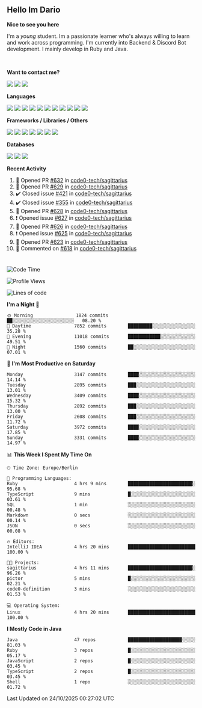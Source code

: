 <h2>Hello Im Dario</h2>

**Nice to see you here**

I'm a *young* student. Im a passionate learner who's always willing to learn and work across
programming. I'm currently into Backend & Discord Bot development. I mainly develop in Ruby and Java.

<br/>

**Want to contact me?**

<a href="https://github.com/knerio"><img src="https://img.shields.io/badge/-Github-blue?style=for-the-badge&logo=github&logoColor=white"/></a> <a href="https://discord.com/users/639416958923702292"><img src="https://img.shields.io/badge/-knerio-blue?style=for-the-badge&logo=discord&logoColor=white"/></a> <a href="https://twitch.tv/dopalos_"><img src="https://img.shields.io/badge/-twitch-blue?style=for-the-badge&logo=twitch&logoColor=white"/></a>

**Languages**

<img src="https://img.shields.io/badge/-Java-blue?style=for-the-badge&logo=java&logoColor=white"/> <img src="https://img.shields.io/badge/-Ruby-blue?style=for-the-badge&logo=Ruby&logoColor=white"/> <img src="https://img.shields.io/badge/-Git-blue?style=for-the-badge&logo=Git&logoColor=white"/> <img src="https://img.shields.io/badge/-HTML-blue?style=for-the-badge&logo=html5&logoColor=white"/> <img src="https://img.shields.io/badge/-CSS-blue?style=for-the-badge&logo=CSS3&logoColor=white"/> <img src="https://img.shields.io/badge/-Javascript-blue?style=for-the-badge&logo=javascript&logoColor=white"/> <img src="https://img.shields.io/badge/-Typescript-blue?style=for-the-badge&logo=TypeScript&logoColor=white"/> <img src="https://img.shields.io/badge/-Kotlin-blue?style=for-the-badge&logo=kotlin&logoColor=white"/> <img src="https://img.shields.io/badge/-SQL-blue?style=for-the-badge&logo=MYSQL&logoColor=white"/> <img src="https://img.shields.io/badge/-Markdown-blue?style=for-the-badge&logo=Markdown&logoColor=white"/> <img src="https://img.shields.io/badge/-JSON-blue?style=for-the-badge&logo=JSON&logoColor=white"/>
<br/>

 **Frameworks / Libraries / Others**

<img src="https://img.shields.io/badge/-Ruby_On_Rails-blue?style=for-the-badge&logo=ruby-on-rails&logoColor=white"/> <img src="https://img.shields.io/badge/-JDA-blue?style=for-the-badge&logo=JDA&logoColor=white"/> <img src="https://img.shields.io/badge/-Bootstrap-blue?style=for-the-badge&logo=Bootstrap&logoColor=white"/> <img src="https://img.shields.io/badge/-Node.JS-blue?style=for-the-badge&logo=node.js&logoColor=white"/> <img src="https://img.shields.io/badge/-React-blue?style=for-the-badge&logo=React&logoColor=white"/> <img src="https://img.shields.io/badge/-Express-blue?style=for-the-badge&logo=Express&logoColor=white"/> <img src="https://img.shields.io/badge/-Next.Js-blue?style=for-the-badge&logo=Next.Js&logoColor=white"/>

**Databases**

<img src="https://img.shields.io/badge/-MongoDB-blue?style=for-the-badge&logo=mongodb&logoColor=white"/> <img src="https://img.shields.io/badge/-MariaDB-blue?style=for-the-badge&logo=MariaDB&logoColor=white"/>
<img src="https://img.shields.io/badge/-PostgreSQL-blue?style=for-the-badge&logo=PostgreSQl&logoColor=white"/>

**Recent Activity**

<!--RECENT_ACTIVITY:start-->
1. 💪 Opened PR [#632](undefined) in [code0-tech/sagittarius](https://github.com/code0-tech/sagittarius)<br>
2. 💪 Opened PR [#629](undefined) in [code0-tech/sagittarius](https://github.com/code0-tech/sagittarius)<br>
3. ✔️ Closed issue [#421](https://github.com/code0-tech/sagittarius/issues/421) in [code0-tech/sagittarius](https://github.com/code0-tech/sagittarius)<br>
4. ✔️ Closed issue [#355](https://github.com/code0-tech/sagittarius/issues/355) in [code0-tech/sagittarius](https://github.com/code0-tech/sagittarius)<br>
5. 💪 Opened PR [#628](undefined) in [code0-tech/sagittarius](https://github.com/code0-tech/sagittarius)<br>
6. ❗️ Opened issue [#627](https://github.com/code0-tech/sagittarius/issues/627) in [code0-tech/sagittarius](https://github.com/code0-tech/sagittarius)<br>
7. 💪 Opened PR [#626](undefined) in [code0-tech/sagittarius](https://github.com/code0-tech/sagittarius)<br>
8. ❗️ Opened issue [#625](https://github.com/code0-tech/sagittarius/issues/625) in [code0-tech/sagittarius](https://github.com/code0-tech/sagittarius)<br>
9. 💪 Opened PR [#623](undefined) in [code0-tech/sagittarius](https://github.com/code0-tech/sagittarius)<br>
10. 💬 Commented on [#618](https://github.com/code0-tech/sagittarius/issues/618#issuecomment-3433713253) in [code0-tech/sagittarius](https://github.com/code0-tech/sagittarius)<br>
<!--RECENT_ACTIVITY:end-->
 
#

<!--START_SECTION:waka-->
![Code Time](http://img.shields.io/badge/Code%20Time-1%2C288%20hrs%203%20mins-blue)

![Profile Views](http://img.shields.io/badge/Profile%20Views-12-blue)

![Lines of code](https://img.shields.io/badge/From%20Hello%20World%20I%27ve%20Written-1.6%20million%20lines%20of%20code-blue)

**I'm a Night 🦉** 

```text
🌞 Morning                1824 commits        ██░░░░░░░░░░░░░░░░░░░░░░░   08.20 % 
🌆 Daytime                7852 commits        █████████░░░░░░░░░░░░░░░░   35.28 % 
🌃 Evening                11018 commits       ████████████░░░░░░░░░░░░░   49.51 % 
🌙 Night                  1560 commits        ██░░░░░░░░░░░░░░░░░░░░░░░   07.01 % 
```
📅 **I'm Most Productive on Saturday** 

```text
Monday                   3147 commits        ████░░░░░░░░░░░░░░░░░░░░░   14.14 % 
Tuesday                  2895 commits        ███░░░░░░░░░░░░░░░░░░░░░░   13.01 % 
Wednesday                3409 commits        ████░░░░░░░░░░░░░░░░░░░░░   15.32 % 
Thursday                 2892 commits        ███░░░░░░░░░░░░░░░░░░░░░░   13.00 % 
Friday                   2608 commits        ███░░░░░░░░░░░░░░░░░░░░░░   11.72 % 
Saturday                 3972 commits        ████░░░░░░░░░░░░░░░░░░░░░   17.85 % 
Sunday                   3331 commits        ████░░░░░░░░░░░░░░░░░░░░░   14.97 % 
```


📊 **This Week I Spent My Time On** 

```text
🕑︎ Time Zone: Europe/Berlin

💬 Programming Languages: 
Ruby                     4 hrs 9 mins        ████████████████████████░   95.68 % 
TypeScript               9 mins              █░░░░░░░░░░░░░░░░░░░░░░░░   03.61 % 
SQL                      1 min               ░░░░░░░░░░░░░░░░░░░░░░░░░   00.48 % 
Markdown                 0 secs              ░░░░░░░░░░░░░░░░░░░░░░░░░   00.14 % 
JSON                     0 secs              ░░░░░░░░░░░░░░░░░░░░░░░░░   00.08 % 

🔥 Editors: 
IntelliJ IDEA            4 hrs 20 mins       █████████████████████████   100.00 % 

🐱‍💻 Projects: 
sagittarius              4 hrs 11 mins       ████████████████████████░   96.26 % 
pictor                   5 mins              █░░░░░░░░░░░░░░░░░░░░░░░░   02.21 % 
code0-definition         3 mins              ░░░░░░░░░░░░░░░░░░░░░░░░░   01.53 % 

💻 Operating System: 
Linux                    4 hrs 20 mins       █████████████████████████   100.00 % 
```

**I Mostly Code in Java** 

```text
Java                     47 repos            ████████████████████░░░░░   81.03 % 
Ruby                     3 repos             █░░░░░░░░░░░░░░░░░░░░░░░░   05.17 % 
JavaScript               2 repos             █░░░░░░░░░░░░░░░░░░░░░░░░   03.45 % 
TypeScript               2 repos             █░░░░░░░░░░░░░░░░░░░░░░░░   03.45 % 
Shell                    1 repo              ░░░░░░░░░░░░░░░░░░░░░░░░░   01.72 % 
```




 Last Updated on 24/10/2025 00:27:02 UTC
<!--END_SECTION:waka-->


